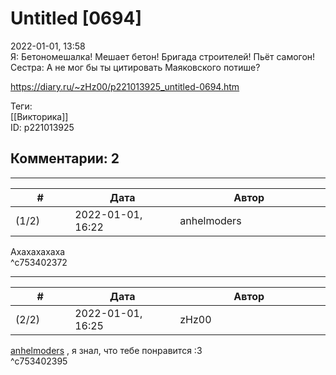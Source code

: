Untitled [0694]
===============

  
2022-01-01, 13:58  
 Я: Бетономешалка! Мешает бетон! Бригада строителей! Пьёт самогон!   
 Сестра: А не мог бы ты цитировать Маяковского потише?   
  
<https://diary.ru/~zHz00/p221013925_untitled-0694.htm>  
  
Теги:  
[[Викторика]]  
ID: p221013925  


Комментарии: 2
--------------

  


---



|         #         |              Дата              |                     Автор                     |           ID           |
| --- | --- | --- | --- |
| (1/2) | 2022-01-01, 16:22 | anhelmoders | c753402372 |

  
 Ахахахахаха   
 ^c753402372

---



|         #         |              Дата              |                     Автор                     |           ID           |
| --- | --- | --- | --- |
| (2/2) | 2022-01-01, 16:25 | zHz00 | c753402395 |

  
  [anhelmoders](https://anhelmoders.diary.ru "No plans. Only wonders.")  , я знал, что тебе понравится :3   
 ^c753402395